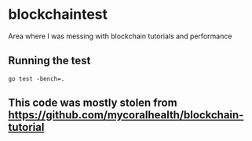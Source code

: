 # blockchaintest

Area where I was messing with blockchain tutorials and performance

## Running the test
```
go test -bench=.
```

## This code was mostly stolen from https://github.com/mycoralhealth/blockchain-tutorial

    
